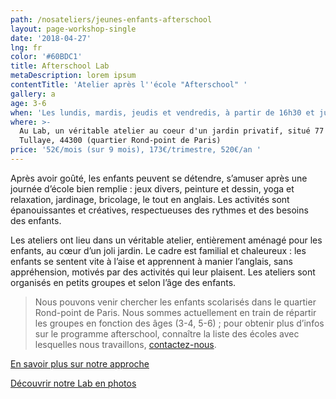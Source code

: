 ```yaml
---
path: /nosateliers/jeunes-enfants-afterschool
layout: page-workshop-single
date: '2018-04-27'
lng: fr
color: '#60BDC1'
title: Afterschool Lab
metaDescription: lorem ipsum
contentTitle: 'Atelier après l''école "Afterschool" '
gallery: a
age: 3-6
when: 'Les lundis, mardis, jeudis et vendredis, à partir de 16h30 et jusqu''à 18h45'
where: >-
  Au Lab, un véritable atelier au coeur d'un jardin privatif, situé 77 rue de la
  Tullaye, 44300 (quartier Rond-point de Paris)
price: '52€/mois (sur 9 mois), 173€/trimestre, 520€/an '
---
```

Après avoir goûté, les enfants peuvent se détendre, s’amuser après une journée d’école bien remplie : jeux divers, peinture et dessin, yoga et relaxation, jardinage, bricolage, le tout en anglais.  Les activités sont épanouissantes et créatives, respectueuses des rythmes et des besoins des enfants. 

Les ateliers ont lieu dans un véritable atelier, entièrement aménagé pour les enfants, au cœur d’un joli jardin. Le cadre est familial et chaleureux : les enfants se sentent vite à l’aise et apprennent à manier l’anglais, sans appréhension, motivés par des activités qui leur plaisent. Les ateliers sont organisés en petits groupes et selon l’âge des enfants. 

> Nous pouvons venir chercher les enfants scolarisés dans le quartier Rond-point de Paris. Nous sommes actuellement en train de répartir les groupes en fonction des âges (3-4, 5-6) ; pour obtenir plus d’infos sur le programme afterschool, connaître la liste des écoles avec lesquelles nous travaillons, [contactez-nous](hello@lopenlab.com). 

[En savoir plus sur notre approche](https://llfk.netlify.com/pedagogie) 

[Découvrir notre Lab en photos](https://llfk.netlify.com/nosateliers)
